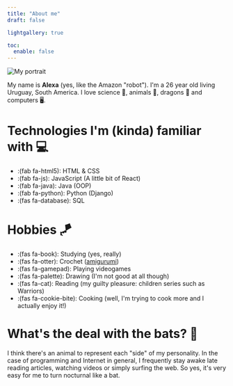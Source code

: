 ```yaml
---
title: "About me"
draft: false

lightgallery: true

toc:
  enable: false
---
```


![My portrait](/images/batIcon.png "My portrait")

My name is **Alexa** (yes, like the Amazon "robot"). I'm a 26 year old living Uruguay, South America. I love science 🧬, animals 🦎, dragons 🐲 and computers 🖥.

# Technologies I'm (kinda) familiar with 💻

- :(fab fa-html5): HTML & CSS
- :(fab fa-js): JavaScript (A little bit of React)
- :(fab fa-java): Java (OOP)
- :(fab fa-python): Python (Django)
- :(fas fa-database): SQL

# Hobbies 🪁

- :(fas fa-book): Studying (yes, really)
- :(fas fa-otter): Crochet ([amigurumi](https://www.instagram.com/crafterbadger/))
- :(fas fa-gamepad): Playing videogames
- :(fas fa-palette): Drawing (I'm not good at all though)
- :(fas fa-cat): Reading (my guilty pleasure: children series such as Warriors)
- :(fas fa-cookie-bite): Cooking (well, I'm trying to cook more and I actually enjoy it!)

# What's the deal with the bats? 🦇

I think there's an animal to represent each "side" of my personality. In the case of programming and Internet in general, I frequently stay awake late reading articles, watching videos or simply surfing the web. So yes, it's very easy for me to turn nocturnal like a bat.
